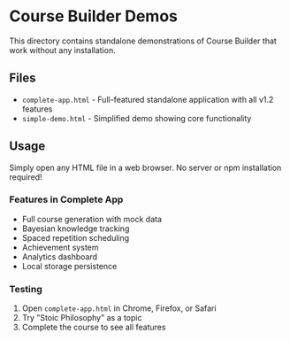 # Course Builder Demos

This directory contains standalone demonstrations of Course Builder that work without any installation.

## Files

- `complete-app.html` - Full-featured standalone application with all v1.2 features
- `simple-demo.html` - Simplified demo showing core functionality

## Usage

Simply open any HTML file in a web browser. No server or npm installation required!

### Features in Complete App
- Full course generation with mock data
- Bayesian knowledge tracking
- Spaced repetition scheduling
- Achievement system
- Analytics dashboard
- Local storage persistence

### Testing
1. Open `complete-app.html` in Chrome, Firefox, or Safari
2. Try "Stoic Philosophy" as a topic
3. Complete the course to see all features
